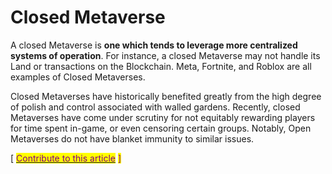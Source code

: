 # Closed Metaverse

A closed Metaverse is **one which tends to leverage more centralized systems of operation**. For instance, a closed Metaverse may not handle its Land or transactions on the Blockchain. Meta, Fortnite, and Roblox are all examples of Closed Metaverses.

Closed Metaverses have historically benefited greatly from the high degree of polish and control associated with walled gardens. Recently, closed Metaverses have come under scrutiny for not equitably rewarding players for time spent in-game, or even censoring certain groups. Notably, Open Metaverses do not have blanket immunity to similar issues.



\[ [<mark style="color:purple;">Contribute to this article</mark>](https://github.com/the-metaverse/public-wiki) <mark style="color:purple;">]</mark>
